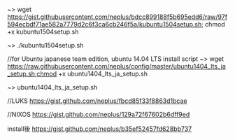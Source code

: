 ~> wget https://gist.githubusercontent.com/neplus/bdcc899188f5b695edd6/raw/97f594ecbdf71ae582a7779d2c6f3ca6cb246f5a/kubuntu1504setup.sh; chmod +x kubuntu1504setup.sh

~> ./kubuntu1504setup.sh

//for Ubuntu japanese team edition, ubuntu 14.04 LTS install script
~> wget https://raw.githubusercontent.com/neplus/config/master/ubuntu1404_lts_ja_setup.sh;chmod +x ubuntu1404_lts_ja_setup.sh

~> ubuntu1404_lts_ja_setup.sh

//LUKS
https://gist.github.com/neplus/fbcd85f33f8863d1bcae

//NIXOS
https://gist.github.com/neplus/129a72f67602b6dff9ed

install後
https://gist.github.com/neplus/b35ef52457fd628bb737

